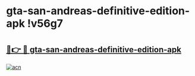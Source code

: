 # gta-san-andreas-definitive-edition-apk !v56g7

# <h2><a href="https://tb3oq0.esa.edu.pl?title=gta-san-andreas-definitive-edition-apk&ref=v56g7">🔗👉 🔴 gta-san-andreas-definitive-edition-apk</a></h2>

[![acn](https://github.com/user-attachments/assets/0f9c940e-d8b0-45ae-aac7-cd30a18b3e1c)](https://tb3oq0.esa.edu.pl?title=gta-san-andreas-definitive-edition-apk&ref=v56g7)


